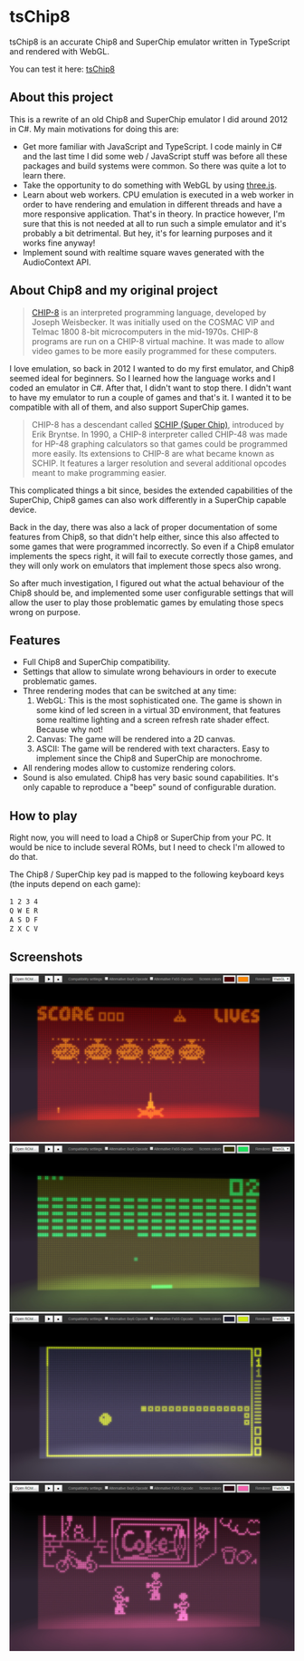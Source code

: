 # tsChip8

tsChip8 is an accurate Chip8 and SuperChip emulator written in TypeScript and rendered with WebGL.

You can test it here: [tsChip8](https://maikelchan.github.io/tsChip8/) 

## About this project

This is a rewrite of an old Chip8 and SuperChip emulator I did around 2012 in C#. My main motivations for doing this are:
- Get more familiar with JavaScript and TypeScript. I code mainly in C# and the last time I did some web / JavaScript stuff was before all these packages and build systems were common. So there was quite a lot to learn there.
- Take the opportunity to do something with WebGL by using [three.js](https://threejs.org/).
- Learn about web workers. CPU emulation is executed in a web worker in order to have rendering and emulation in different threads and have a more responsive application. That's in theory. In practice however, I'm sure that this is not needed at all to run such a simple emulator and it's probably a bit detrimental. But hey, it's for learning purposes and it works fine anyway!
- Implement sound with realtime square waves generated with the AudioContext API.

## About Chip8 and my original project

> [CHIP-8](https://en.wikipedia.org/wiki/CHIP-8) is an interpreted programming language, developed by Joseph Weisbecker. It was initially used on the COSMAC VIP and Telmac 1800 8-bit microcomputers in the mid-1970s. CHIP-8 programs are run on a CHIP-8 virtual machine. It was made to allow video games to be more easily programmed for these computers.

I love emulation, so back in 2012 I wanted to do my first emulator, and Chip8 seemed ideal for beginners. So I learned how the language works and I coded an emulator in C#. After that, I didn't want to stop there. I didn't want to have my emulator to run a couple of games and that's it. I wanted it to be compatible with all of them, and also support SuperChip games.

> CHIP-8 has a descendant called [SCHIP (Super Chip)](https://en.wikipedia.org/wiki/CHIP-8#CHIP-8_today), introduced by Erik Bryntse. In 1990, a CHIP-8 interpreter called CHIP-48 was made for HP-48 graphing calculators so that games could be programmed more easily. Its extensions to CHIP-8 are what became known as SCHIP. It features a larger resolution and several additional opcodes meant to make programming easier.

This complicated things a bit since, besides the extended capabilities of the SuperChip, Chip8 games can also work differently in a SuperChip capable device.

Back in the day, there was also a lack of proper documentation of some features from Chip8, so that didn't help either, since this also affected to some games that were programmed incorrectly. So even if a Chip8 emulator implements the specs right, it will fail to execute correctly those games, and they will only work on emulators that implement those specs also wrong.

So after much investigation, I figured out what the actual behaviour of the Chip8 should be, and implemented some user configurable settings that will allow the user to play those problematic games by emulating those specs wrong on purpose.

## Features

- Full Chip8 and SuperChip compatibility.
- Settings that allow to simulate wrong behaviours in order to execute problematic games.
- Three rendering modes that can be switched at any time:
    1. WebGL: This is the most sophisticated one. The game is shown in some kind of led screen in a virtual 3D environment, that features some realtime lighting and a screen refresh rate shader effect. Because why not!
    2. Canvas: The game will be rendered into a 2D canvas.
    3. ASCII: The game will be rendered with text characters. Easy to implement since the Chip8 and SuperChip are monochrome.
- All rendering modes allow to customize rendering colors.
- Sound is also emulated. Chip8 has very basic sound capabilities. It's only capable to reproduce a "beep" sound of configurable duration.

## How to play

Right now, you will need to load a Chip8 or SuperChip from your PC. It would be nice to include several ROMs, but I need to check I'm allowed to do that.

The Chip8 / SuperChip key pad is mapped to the following keyboard keys (the inputs depend on each game):

    1 2 3 4
    Q W E R
    A S D F
    Z X C V

## Screenshots

![Screenshot 00](/00.jpg)
![Screenshot 00](/01.jpg)
![Screenshot 00](/02.jpg)
![Screenshot 00](/03.jpg)